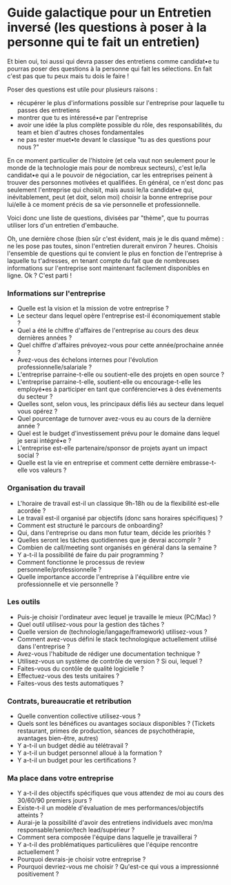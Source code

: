# Guide galactique pour un Entretien inversé (les questions à poser à la personne qui te fait un entretien)

Et bien oui, toi aussi qui devra passer des entretiens comme candidat•e tu pourras poser des questions à la personne qui fait les sélections. En fait c'est pas que tu peux mais tu dois le faire !

Poser des questions est utile pour plusieurs raisons :

- récupérer le plus d'informations possible sur l'entreprise pour laquelle tu passes des entretiens
- montrer que tu es intéressé•e par l'entreprise
- avoir une idée la plus complète possible du rôle, des responsabilités, du team et bien d'autres choses fondamentales
- ne pas rester muet•te devant le classique "tu as des questions pour nous ?"

En ce moment particulier de l'histoire (et cela vaut non seulement pour le monde de la technologie mais pour de nombreux secteurs), c'est le/la candidat•e qui a le pouvoir de négociation, car les entreprises peinent à trouver des personnes motivées et qualifiées. En général, ce n'est donc pas seulement l'entreprise qui choisit, mais aussi le/la candidat•e qui, inévitablement, peut (et doit, selon moi) choisir la bonne entreprise pour lui/elle à ce moment précis de sa vie personnelle et professionnelle.

Voici donc une liste de questions, divisées par "thème", que tu pourras utiliser lors d'un entretien d'embauche.

Oh, une dernière chose (bien sûr c'est évident, mais je le dis quand même) : ne les pose pas toutes, sinon l'entretien durerait environ 7 heures. Choisis l'ensemble de questions qui te convient le plus en fonction de l'entreprise à laquelle tu t'adresses, en tenant compte du fait que de nombreuses informations sur l'entreprise sont maintenant facilement disponibles en ligne.
Ok ? C'est parti !

### Informations sur l'entreprise
- Quelle est la vision et la mission de votre entreprise ?
- Le secteur dans lequel opère l'entreprise est-il économiquement stable ?
- Quel a été le chiffre d'affaires de l'entreprise au cours des deux dernières années ?
- Quel chiffre d'affaires prévoyez-vous pour cette année/prochaine année ?
- Avez-vous des échelons internes pour l'évolution professionnelle/salariale ?
- L'entreprise parraine-t-elle ou soutient-elle des projets en open source ?
- L'entreprise parraine-t-elle, soutient-elle ou encourage-t-elle les employé•es à participer en tant que conférencier•es à des événements du secteur ?
- Quelles sont, selon vous, les principaux défis liés au secteur dans lequel vous opérez ?
- Quel pourcentage de turnover avez-vous eu au cours de la dernière année ?
- Quel est le budget d'investissement prévu pour le domaine dans lequel je serai intégré•e ?
- L'entreprise est-elle partenaire/sponsor de projets ayant un impact social ?
- Quelle est la vie en entreprise et comment cette dernière embrasse-t-elle vos valeurs ?

### Organisation du travail
- L'horaire de travail est-il un classique 9h-18h ou de la flexibilité est-elle acordée ?
- Le travail est-il organisé par objectifs (donc sans horaires spécifiques) ?
- Comment est structuré le parcours de onboarding?
- Qui, dans l'entreprise ou dans mon futur team, décide les priorités ?
- Quelles seront les tâches quotidiennes que je devrai accomplir ?
- Combien de call/meeting sont organisés en général dans la semaine ?
- Y a-t-il la possibilité de faire du pair programming ?
- Comment fonctionne le processus de review personnelle/professionnelle ?
- Quelle importance accorde l'entreprise à l'équilibre entre vie professionnelle et vie personnelle ?

### Les outils
- Puis-je choisir l'ordinateur avec lequel je travaille le mieux (PC/Mac) ?
- Quel outil utilisez-vous pour la gestion des tâches ?
- Quelle version de (technologie/langage/framework) utilisez-vous ?
- Comment avez-vous défini le stack technologique actuellement utilisé dans l'entreprise ?
- Avez-vous l'habitude de rédiger une documentation technique ?
- Utilisez-vous un système de contrôle de version ? Si oui, lequel ?
- Faites-vous du contôle de qualité logicielle ?
- Effectuez-vous des tests unitaires ?
- Faites-vous des tests automatiques ?

### Contrats, bureaucratie et retribution
- Quelle convention collective utilisez-vous ?
- Quels sont les bénéfices ou avantages sociaux disponibles ? (Tickets restaurant, primes de production, séances de psychothérapie, avantages bien-être, autres)
- Y a-t-il un budget dédié au télétravail ?
- Y a-t-il un budget personnel alloué à la formation ?
- Y a-t-il un budget pour les certifications ?

### Ma place dans votre entreprise
- Y a-t-il des objectifs spécifiques que vous attendez de moi au cours des 30/60/90 premiers jours ?
- Existe-t-il un modèle d'évaluation de mes performances/objectifs atteints ?
- Aurai-je la possibilité d'avoir des entretiens individuels avec mon/ma responsable/senior/tech lead/supérieur ?
- Comment sera composée l'équipe dans laquelle je travaillerai ?
- Y a-t-il des problématiques particulières que l'équipe rencontre actuellement ?
- Pourquoi devrais-je choisir votre entreprise ?
- Pourquoi devriez-vous me choisir ? Qu'est-ce qui vous a impressionné positivement ?
